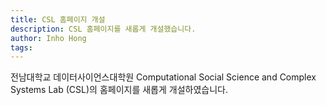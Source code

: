 ```yaml
---
title: CSL 홈페이지 개설
description: CSL 홈페이지를 새롭게 개설했습니다.
author: Inho Hong
tags:
---
```


전남대학교 데이터사이언스대학원 Computational Social Science and Complex Systems Lab (CSL)의 홈페이지를 새롭게 개설하였습니다.
